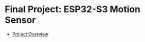 # Final Project: ESP32-S3 Motion Sensor

- [Project Overview](https://github.com/cu-ecen-aeld/final-project-felschr/wiki/Project-Overview)
